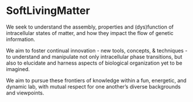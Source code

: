 # SoftLivingMatter

We seek to understand the assembly, properties and (dys)function of intracellular states of matter, and how they impact the flow of genetic information.

We aim to foster continual innovation - new tools, concepts, & techniques - to understand and manipulate not only intracellular phase transitions, but also to elucidate and harness aspects of biological organization yet to be imagined.

We aim to pursue these frontiers of knowledge within a fun, energetic, and dynamic lab, with mutual respect for one another’s diverse backgrounds and viewpoints.
